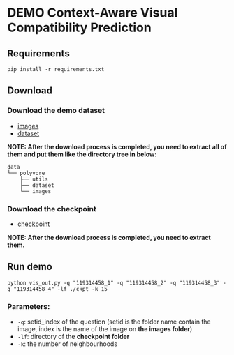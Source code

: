 
# DEMO Context-Aware Visual Compatibility Prediction

## Requirements
    pip install -r requirements.txt

## Download
### Download the demo dataset
* [images](https://drive.google.com/file/d/1XQ9QuZDPM-Z-jDQpcU9uuUJ9xPBlk01H/view?usp=sharing) 
* [dataset](https://drive.google.com/file/d/1l7XycWYVhOObq4LY4LVV9cDxC_gxxe_g/view?usp=sharing)

**NOTE: After the download process is completed, you need to extract all of them and put them like the directory tree in below:**

```commandline
data
└── polyvore
    ├── utils
    ├── dataset    
    └── images
```
### Download the checkpoint 
* [checkpoint](https://drive.google.com/file/d/1kU6lCRzo4ugGH4wyL-I89lW9e2JAbKPq/view?usp=sharing)

**NOTE: After the download process is completed, you need to extract them.**

## Run demo 
```commandline
python vis_out.py -q "119314458_1" -q "119314458_2" -q "119314458_3" -q "119314458_4" -lf ./ckpt -k 15
```
### Parameters:
* `-q`: setid_index of the question (setid is the folder name contain the image, index is the name of the image on **the images folder**)
* `-lf`: directory of the **checkpoint folder**
* `-k`: the number of neighbourhoods


